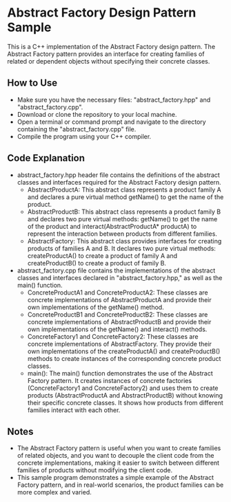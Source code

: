 # Abstract Factory Design Pattern Sample
This is a C++ implementation of the Abstract Factory design pattern. The Abstract Factory pattern provides an interface for creating families of related or dependent objects without specifying their concrete classes.
## How to Use
- Make sure you have the necessary files: "abstract_factory.hpp" and "abstract_factory.cpp".
- Download or clone the repository to your local machine.
- Open a terminal or command prompt and navigate to the directory containing the "abstract_factory.cpp" file.
- Compile the program using your C++ compiler.
## Code Explanation
- abstract_factory.hpp header file contains the definitions of the abstract classes and interfaces required for the Abstract Factory design pattern.
  - AbstractProductA: This abstract class represents a product family A and declares a pure virtual method getName() to get the name of the product.
  - AbstractProductB: This abstract class represents a product family B and declares two pure virtual methods: getName() to get the name of the product and interact(AbstractProductA* productA) to represent the interaction between products from different families.
  - AbstractFactory: This abstract class provides interfaces for creating products of families A and B. It declares two pure virtual methods: createProductA() to create a product of family A and createProductB() to create a product of family B.
- abstract_factory.cpp file contains the implementations of the abstract classes and interfaces declared in "abstract_factory.hpp," as well as the main() function.
  - ConcreteProductA1 and ConcreteProductA2: These classes are concrete implementations of AbstractProductA and provide their own implementations of the getName() method.
  - ConcreteProductB1 and ConcreteProductB2: These classes are concrete implementations of AbstractProductB and provide their own implementations of the getName() and interact() methods.
  - ConcreteFactory1 and ConcreteFactory2: These classes are concrete implementations of AbstractFactory. They provide their own implementations of the createProductA() and createProductB() methods to create instances of the corresponding concrete product classes.
  - main(): The main() function demonstrates the use of the Abstract Factory pattern. It creates instances of concrete factories (ConcreteFactory1 and ConcreteFactory2) and uses them to create products (AbstractProductA and AbstractProductB) without knowing their specific concrete classes. It shows how products from different families interact with each other.
## Notes
- The Abstract Factory pattern is useful when you want to create families of related objects, and you want to decouple the client code from the concrete implementations, making it easier to switch between different families of products without modifying the client code.
- This sample program demonstrates a simple example of the Abstract Factory pattern, and in real-world scenarios, the product families can be more complex and varied.
